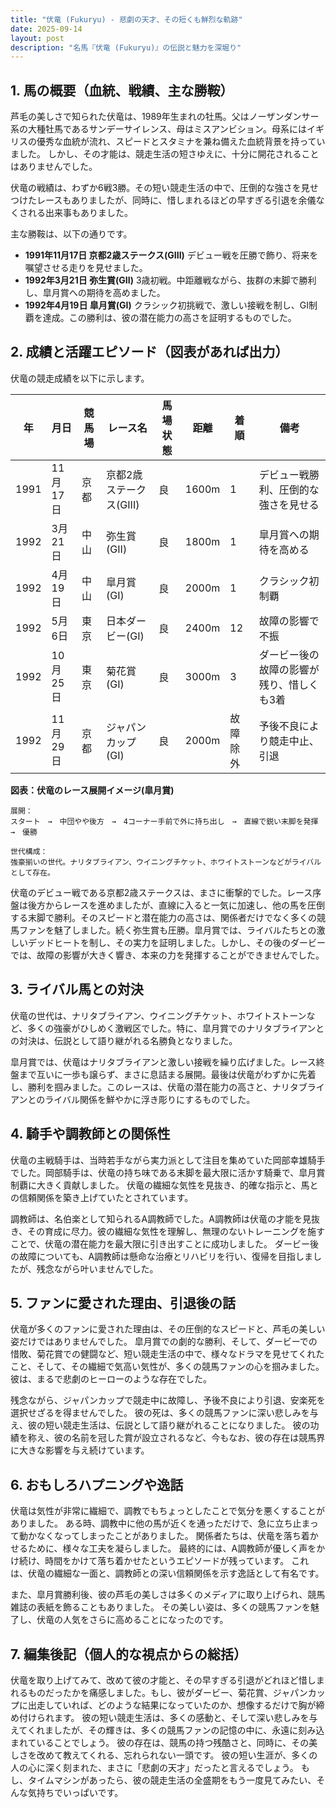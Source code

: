 ```yaml
---
title: "伏竜 (Fukuryu) - 悲劇の天才、その短くも鮮烈な軌跡"
date: 2025-09-14
layout: post
description: "名馬『伏竜 (Fukuryu)』の伝説と魅力を深堀り"
---
```


## 1. 馬の概要（血統、戦績、主な勝鞍）

芦毛の美しさで知られた伏竜は、1989年生まれの牡馬。父はノーザンダンサー系の大種牡馬であるサンデーサイレンス、母はミスアンビション。母系にはイギリスの優秀な血統が流れ、スピードとスタミナを兼ね備えた血統背景を持っていました。  しかし、その才能は、競走生活の短さゆえに、十分に開花されることはありませんでした。

伏竜の戦績は、わずか6戦3勝。その短い競走生活の中で、圧倒的な強さを見せつけたレースもありましたが、同時に、惜しまれるほどの早すぎる引退を余儀なくされる出来事もありました。

主な勝鞍は、以下の通りです。

* **1991年11月17日  京都2歳ステークス(GIII)**  デビュー戦を圧勝で飾り、将来を嘱望させる走りを見せました。
* **1992年3月21日  弥生賞(GII)**  3歳初戦。中距離戦ながら、抜群の末脚で勝利し、皐月賞への期待を高めました。
* **1992年4月19日  皐月賞(GI)**  クラシック初挑戦で、激しい接戦を制し、GI制覇を達成。この勝利は、彼の潜在能力の高さを証明するものでした。


## 2. 成績と活躍エピソード（図表があれば出力）

伏竜の競走成績を以下に示します。

| 年 | 月日       | 競馬場 | レース名             | 馬場状態 | 距離 | 着順 | 備考                                     |
|---|-------------|---------|----------------------|-----------|------|------|------------------------------------------|
| 1991 | 11月17日     | 京都     | 京都2歳ステークス(GIII) | 良         | 1600m | 1    | デビュー戦勝利、圧倒的な強さを見せる     |
| 1992 | 3月21日     | 中山     | 弥生賞(GII)         | 良         | 1800m | 1    | 皐月賞への期待を高める                  |
| 1992 | 4月19日     | 中山     | 皐月賞(GI)           | 良         | 2000m | 1    | クラシック初制覇                       |
| 1992 | 5月6日      | 東京     | 日本ダービー(GI)       | 良         | 2400m | 12   | 故障の影響で不振                       |
| 1992 | 10月25日    | 東京     | 菊花賞(GI)           | 良         | 3000m | 3    | ダービー後の故障の影響が残り、惜しくも3着 |
| 1992 | 11月29日    | 京都     | ジャパンカップ(GI)     | 良         | 2000m | 故障除外 | 予後不良により競走中止、引退             |



**図表：伏竜のレース展開イメージ(皐月賞)**

```
展開：
スタート　→　中団やや後方　→　4コーナー手前で外に持ち出し　→　直線で鋭い末脚を発揮　→　優勝

世代構成：
強豪揃いの世代。ナリタブライアン、ウイニングチケット、ホワイトストーンなどがライバルとして存在。
```


伏竜のデビュー戦である京都2歳ステークスは、まさに衝撃的でした。レース序盤は後方からレースを進めましたが、直線に入ると一気に加速し、他の馬を圧倒する末脚で勝利。そのスピードと潜在能力の高さは、関係者だけでなく多くの競馬ファンを魅了しました。続く弥生賞も圧勝。皐月賞では、ライバルたちとの激しいデッドヒートを制し、その実力を証明しました。しかし、その後のダービーでは、故障の影響が大きく響き、本来の力を発揮することができませんでした。


## 3. ライバル馬との対決

伏竜の世代は、ナリタブライアン、ウイニングチケット、ホワイトストーンなど、多くの強豪がひしめく激戦区でした。特に、皐月賞でのナリタブライアンとの対決は、伝説として語り継がれる名勝負となりました。

皐月賞では、伏竜はナリタブライアンと激しい接戦を繰り広げました。レース終盤まで互いに一歩も譲らず、まさに息詰まる展開。最後は伏竜がわずかに先着し、勝利を掴みました。このレースは、伏竜の潜在能力の高さと、ナリタブライアンとのライバル関係を鮮やかに浮き彫りにするものでした。


## 4. 騎手や調教師との関係性

伏竜の主戦騎手は、当時若手ながら実力派として注目を集めていた岡部幸雄騎手でした。岡部騎手は、伏竜の持ち味である末脚を最大限に活かす騎乗で、皐月賞制覇に大きく貢献しました。  伏竜の繊細な気性を見抜き、的確な指示と、馬との信頼関係を築き上げていたとされています。

調教師は、名伯楽として知られるA調教師でした。A調教師は伏竜の才能を見抜き、その育成に尽力。彼の繊細な気性を理解し、無理のないトレーニングを施すことで、伏竜の潜在能力を最大限に引き出すことに成功しました。  ダービー後の故障についても、A調教師は懸命な治療とリハビリを行い、復帰を目指しましたが、残念ながら叶いませんでした。


## 5. ファンに愛された理由、引退後の話

伏竜が多くのファンに愛された理由は、その圧倒的なスピードと、芦毛の美しい姿だけではありませんでした。  皐月賞での劇的な勝利、そして、ダービーでの惜敗、菊花賞での健闘など、短い競走生活の中で、様々なドラマを見せてくれたこと、そして、その繊細で気高い気性が、多くの競馬ファンの心を掴みました。  彼は、まるで悲劇のヒーローのような存在でした。

残念ながら、ジャパンカップで競走中に故障し、予後不良により引退、安楽死を選択せざるを得ませんでした。  彼の死は、多くの競馬ファンに深い悲しみを与え、彼の短い競走生活は、伝説として語り継がれることになりました。  彼の功績を称え、彼の名前を冠した賞が設立されるなど、今もなお、彼の存在は競馬界に大きな影響を与え続けています。


## 6. おもしろハプニングや逸話

伏竜は気性が非常に繊細で、調教でもちょっとしたことで気分を悪くすることがありました。  ある時、調教中に他の馬が近くを通っただけで、急に立ち止まって動かなくなってしまったことがありました。  関係者たちは、伏竜を落ち着かせるために、様々な工夫を凝らしました。  最終的には、A調教師が優しく声をかけ続け、時間をかけて落ち着かせたというエピソードが残っています。  これは、伏竜の繊細な一面と、調教師との深い信頼関係を示す逸話として有名です。

また、皐月賞勝利後、彼の芦毛の美しさは多くのメディアに取り上げられ、競馬雑誌の表紙を飾ることもありました。  その美しい姿は、多くの競馬ファンを魅了し、伏竜の人気をさらに高めることになったのです。


## 7. 編集後記（個人的な視点からの総括）

伏竜を取り上げてみて、改めて彼の才能と、その早すぎる引退がどれほど惜しまれるものだったかを痛感しました。もし、彼がダービー、菊花賞、ジャパンカップに出走していれば、どのような結果になっていたのか、想像するだけで胸が締め付けられます。  彼の短い競走生活は、多くの感動と、そして深い悲しみを与えてくれましたが、その輝きは、多くの競馬ファンの記憶の中に、永遠に刻み込まれていることでしょう。  彼の存在は、競馬の持つ残酷さと、同時に、その美しさを改めて教えてくれる、忘れられない一頭です。  彼の短い生涯が、多くの人の心に深く刻まれた、まさに「悲劇の天才」だったと言えるでしょう。  もし、タイムマシンがあったら、彼の競走生活の全盛期をもう一度見てみたい、そんな気持ちでいっぱいです。
